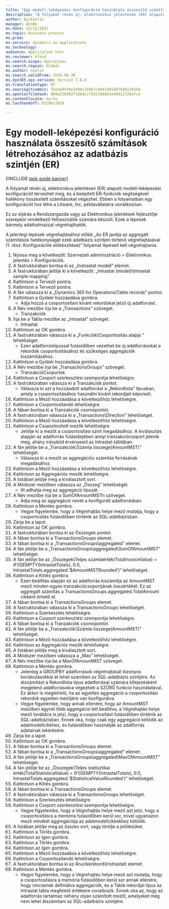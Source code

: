 ```yaml
--- 
title: "Egy modell-leképezési konfiguráció használata összesítő számítások létrehozásához az adatbázis szintjén (ER)"
description: "A folyamat révén új, elektronikus jelentésen (ER) alapuló modell-leképezési konfigurációt tervezhet meg, és a beépített ER-funkciók segítségével hatékony összesített számításokat végezhet."
author: NickSelin
manager: AnnBe
ms.date: 12/12/2017
ms.topic: business-process
ms.prod: 
ms.service: dynamics-ax-applications
ms.technology: 
audience: Application User
ms.reviewer: kfend
ms.search.scope: Operations
ms.search.region: Global
ms.author: nselin
ms.search.validFrom: 2016-06-30
ms.dyn365.ops.version: Version 7.0.0
ms.translationtype: HT
ms.sourcegitcommit: 7be3e9970e2599c159e7c9d414b54876d0116350
ms.openlocfilehash: 869a23b992f1d6dccf9327b66b3e4d611728efce
ms.contentlocale: hu-hu
ms.lasthandoff: 03/09/2018

---
```

# <a name="use-a-model-mapping-configuration-for-aggregate-calculations-at-the-database-leveler"></a>Egy modell-leképezési konfiguráció használata összesítő számítások létrehozásához az adatbázis szintjén (ER) 

[!INCLUDE [task guide banner](../../includes/task-guide-banner.md)]

A folyamat révén új, elektronikus jelentésen (ER) alapuló modell-leképezési konfigurációt tervezhet meg, és a beépített ER-funkciók segítségével hatékony összesített számításokat végezhet. Ebben a folyamatban egy konfigurációt hoz létre a Litware, Inc. példavállalatra vonatkozóan. 

Ez az eljárás a Rendszergazda vagy az Elektronikus jelentések fejlesztője szerepkör rendelkező felhasználók számára készült. Ezek a lépések bármely adathalmazzal végrehajthatók.

 A jelenlegi lépések végrehajtásához előbb „Az ER javítja az aggregált számítások hatékonyságát ezek adatbázis szintjén történő végrehajtásával (1. rész: Konfigurációk előkészítése)” folyamat lépéseit kell végrehajtania.

1. Nyissa meg a következőt: Szervezeti adminisztráció > Elektronikus jelentés > Konfigurációk.
2. A fastruktúrában bontsa ki az „Instrastat modell” elemet.
3. A fastruktúrában jelölje ki a következőt: „Intrastat (model)\Intrastat sample mapping”.
4. Kattintson a Tervező pontra.
5. Kattintson a Tervező pontra.
6. A fán válassza ki a „Dynamics 365 for Operations\Table records” pontot.
7. Kattintson a Gyökér hozzáadása gombra.
    * Adja hozzá a csoportosítani kívánt rekordokat jelző új adatforrást.  
8. A Név mezőbe írja be a „Transactions” szöveget.
    * Tranzakciók  
9. Írja be a Tábla mezőbe az „Intrastat” szöveget.
    * Intrastat  
10. Kattintson az OK gombra.
11. A fastruktúrában válassza ki a „Funkciók\Csoportosítás alapja ” lehetőséget.
    * Ezen adatforrástípussal futásidőben vezethet be új adatforrásokat a rekordok csoportosításához és szükséges aggregációk kiszámításához.  
12. Kattintson a Gyökér hozzáadása gombra.
13. A Név mezőbe írja be „TransactionsGroups” szöveget.
    * TranzakcióCsoportok  
14. Kattintson a Csoport szerkesztési szempontja lehetőségre.
15. A fastruktúrában válassza ki a Tranzakciók pontot.
    * Válassza ki azt a hozzáadott adatforrást a „Rekordlista” típusban, amely a csoportosításához használni kívánt rekordjait képviseli.  
16. Kattintson a Mező hozzáadása a következőhöz lehetőségre.
17. Kattintson a Csoportosítandó lehetőségre.
18. A fában bontsa ki a Tranzakciók csomópontot.
19. A fastruktúrában válassza ki a „Transactions\Direction” lehetőséget.
20. Kattintson a Mező hozzáadása a következőhöz lehetőségre.
21. Kattintson a Csoportosított mezők lehetőségre.
    * Jelölje ki a mezőt a csoportosítási szint megadásához. A kiválasztás alapján az adatforrás futásidejében annyi tranzakciócsoport jelenik meg, ahány iránykód érvényesül az Intrastat-táblában.  
22. A fán jelölje be a „Tranzakciók\Számla összege(AmountMST)” lehetőséget.
    * Válassza ki a mezőt az aggregációs számítás forrásának megadásához.  
23. Kattintson a Mező hozzáadása a következőhöz lehetőségre.
24. Kattintson az Aggregációs mezők lehetőségre.
25. A listában jelölje meg a kiválasztott sort.
26. A Módszer mezőben válassza az „Összeg” lehetőséget.
    * Itt adhatja meg az aggregáció típusát.  
27. A Név mezőbe írja be a SumOfAmountMSTn szöveget.
    * Adja meg az aggregáció nevét a konfigurált adatforrásban.  
28. Kattintson a Mentés gombra.
    * Vegye figyelembe, hogy a Végrehajtás helye mező mutatja, hogy a csoportosítás futásidőben történik az SQL-adatbázisban.  
29. Zárja be a lapot.
30. Kattintson az OK gombra.
31. A fastruktúrában bontsa ki az Összegek pontot.
32. A fában bontsa ki a TransactionsGroups elemet.
33. A fában bontsa ki a „TransactionsGroups\aggregated” elemet.
34. A fán jelölje be a „TransactionsGroups\aggregated\SumOfAmountMST” lehetőséget.
35. A fán jelölje be az „Összegek\Teljes számlaérték(TotalInvoiceValue) = IF(ISEMPTY(IntrastatTotals), 0.0, IntrastatTotals.aggregated.'$AmountMSTRounded')” lehetőséget.
36. Kattintson a Kötés gombra.
    * Ezen beállítás alapján ez az adatforrás kiszámítja az AmountMST mező minden egyes tranzakciócsoportjának összértékét. Ez az aggregált számítás a TransactionsGroups.aggregated.TotalAmount cikként érhető el.  
37. A fában bontsa ki a TransactionsGroups elemet.
38. A fastruktúrában válassza ki a TransactionsGroups lehetőséget.
39. Kattintson a Szerkesztés lehetőségre.
40. Kattintson a Csoport szerkesztési szempontja lehetőségre.
41. A fában bontsa ki a Tranzakciók csomópontot.
42. A fán jelölje be a „Tranzakciók\Számla összege(AmountMST)” lehetőséget.
43. Kattintson a Mező hozzáadása a következőhöz lehetőségre.
44. Kattintson az Aggregációs mezők lehetőségre.
45. A listában jelölje meg a kiválasztott sort.
46. A Módszer mezőben válassza a „Max” lehetőséget.
47. A Név mezőbe írja be a MaxOfAmountMST szöveget.
48. Kattintson a Mentés gombra.
    * Jelenleg a GROUPBY adatforrások végrehajtását bizonyos korlátozásokkal át lehet számítani az SQL-adatbázis szintjére. Az átszámítást a Rekordlista típus adatforrásai számára kifejezésként megjelenő adatforrásokra végezheti a SZŰRŐ funkció használatával. Ez akkor is megtehető, ha az egyetlen aggregáció a csoportosítási rekordok egyetlen mezőjére van konfigurálva.  
    * Vegye figyelembe, hogy annak ellenére, hogy az AmountMST mezőben egynél több aggregáció lett beállítva, a Végrehajtás helye mező továbbra is jelzi, hogy a csoportosítást futásidőben történik az SQL-adatbázisban. Ennek oka, hogy csak egy aggregáció kötődik az adatmodellcikkhez, és futásidőben használják az adatforrás adatainak lekérésére.  
49. Zárja be a lapot.
50. Kattintson az OK gombra.
51. A fában bontsa ki a TransactionsGroups elemet.
52. A fában bontsa ki a „TransactionsGroups\aggregated” elemet.
53. A fán jelölje be a „TransactionsGroups\aggregated\MaxOfAmountMST” lehetőséget.
54. A fán jelölje be az „Összegek\Teljes statisztikai érték(TotalStatisticalValue) = IF(ISEMPTY(IntrastatTotals), 0.0, IntrastatTotals.aggregated.'$StatisticalValueRounded')” lehetőséget.
55. Kattintson a Kötés gombra.
56. A fában bontsa ki a TransactionsGroups elemet.
57. A fastruktúrában válassza ki a TransactionsGroups lehetőséget.
58. Kattintson a Szerkesztés lehetőségre.
59. Kattintson a Csoport szerkesztési szempontja lehetőségre.
    * Vegye figyelembe, hogy a Végrehajtás helye mező azt jelzi, hogy a csoportosításra a memória futásidőben kerül sor, mivel ugyanazon mező mindkét aggregációja az adatmodellcikkekhez kötődik.   
60. A listában jelölje meg az összes sort, vagy törölje a jelölésüket.
61. Kattintson a Törlés gombra.
62. Kattintson az Igen gombra.
63. Kattintson a Törlés gombra.
64. Kattintson az Igen gombra.
65. Kattintson a Mező hozzáadása a következőhöz lehetőségre.
66. Kattintson a Csoportosítandó lehetőségre.
67. A fastruktúrában bontsa ki az Árucikkrekord(Instrastat) elemet.
68. Kattintson a Mentés gombra.
    * Vegye figyelembe, hogy a Végrehajtás helye mező azt mutatja, hogy a csoportosításra a memória futásidőben kerül sor annak ellenére, hogy nincsenek definiálva aggregációk, és a Tábla rekordjai típus az Intrastat tábla megfelelő értékeire vonatkozik. Ennek oka az, hogy az adatforrás tartalmaz néhány olyan számított mezőt, amelyeket még nem lehet átszámítani az SQL-adatbázis szintjére.  


